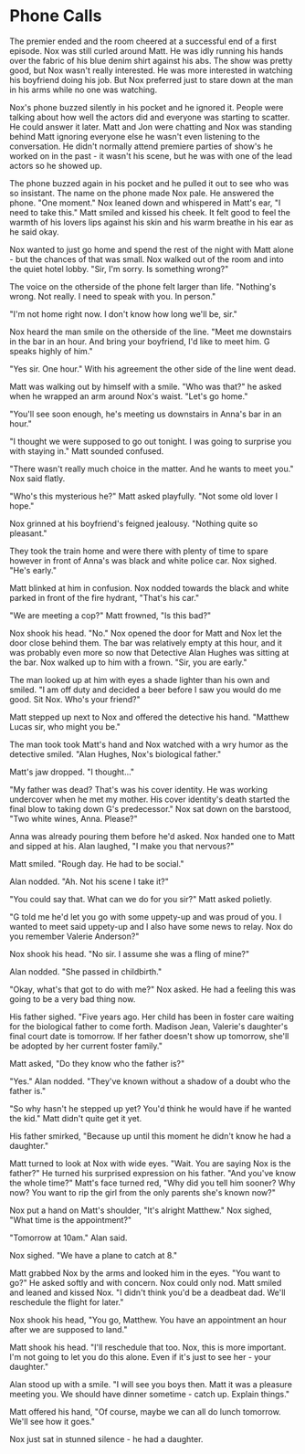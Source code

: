 # Phone Calls

The premier ended and the room cheered at a successful end of a first episode.  Nox was still curled around Matt.  He was idly running his hands over the fabric of his blue denim shirt against his abs.  The show was pretty good, but Nox wasn't really interested.  He was more interested in watching his boyfriend doing his job.  But Nox preferred just to stare down at the man in his arms while no one was watching.  

Nox's phone buzzed silently in his pocket and he ignored it.  People were talking about how well the actors did and everyone was starting to scatter.  He could answer it later.  Matt and Jon were chatting and Nox was standing behind Matt ignoring everyone else he wasn't even listening to the conversation.  He didn't normally attend premiere parties of show's he worked on in the past - it wasn't his scene, but he was with one of the lead actors so he showed up.  

The phone buzzed again in his pocket and he pulled it out to see who was so insistant.  The name on the phone made Nox pale.  He answered the phone.  "One moment." Nox leaned down and whispered in Matt's ear, "I need to take this."  Matt smiled and kissed his cheek.  It felt good to feel the warmth of his lovers lips against his skin and his warm breathe in his ear as he said okay.

Nox wanted to just go home and spend the rest of the night with Matt alone - but the chances of that was small.  Nox walked out of the room and into the quiet hotel lobby.  "Sir, I'm sorry.  Is something wrong?"

The voice on the otherside of the phone felt larger than life.  "Nothing's wrong.  Not really.  I need to speak with you.  In person."

"I'm not home right now.  I don't know how long we'll be, sir."

Nox heard the man smile on the otherside of the line.  "Meet me downstairs in the bar in an hour.  And bring your boyfriend, I'd like to meet him.  G speaks highly of him."

"Yes sir.  One hour."  With his agreement the other side of the line went dead.

Matt was walking out by himself with a smile.  "Who was that?" he asked when he wrapped an arm around Nox's waist.  "Let's go home."

"You'll see soon enough, he's meeting us downstairs in Anna's bar in an hour."

"I thought we were supposed to go out tonight.  I was going to surprise you with staying in."  Matt sounded confused.

"There wasn't really much choice in the matter.  And he wants to meet you."  Nox said flatly.

"Who's this mysterious he?"  Matt asked playfully.  "Not some old lover I hope."

Nox grinned at his boyfriend's feigned jealousy.  "Nothing quite so pleasant."

They took the train home and were there with plenty of time to spare however in front of Anna's was black and white police car.  Nox sighed.  "He's early."

Matt blinked at him in confusion.  Nox nodded towards the black and white parked in front of the fire hydrant, "That's his car."

"We are meeting a cop?"  Matt frowned, "Is this bad?"

Nox shook his head.  "No."  Nox opened the door for Matt and Nox let the door close behind them.  The bar was relatively empty at this hour, and it was probably even more so now that Detective Alan Hughes was sitting at the bar.  Nox walked up to him with a frown.  "Sir, you are early."

The man looked up at him with eyes a shade lighter than his own and smiled.  "I am off duty and decided a beer before I saw you would do me good.  Sit Nox.  Who's your friend?"

Matt stepped up next to Nox and offered the detective his hand.  "Matthew Lucas sir, who might you be."

The man took took Matt's hand and Nox watched with a wry humor as the detective smiled.  "Alan Hughes, Nox's biological father."  

Matt's jaw dropped. "I thought..."

"My father was dead?  That's was his cover identity.  He was working undercover when he met my mother.  His cover identity's death started the final blow to taking down G's predecessor."  Nox sat down on the barstood, "Two white wines, Anna.  Please?"

Anna was already pouring them before he'd asked.  Nox handed one to Matt and sipped at his.  Alan laughed, "I make you that nervous?"

Matt smiled.  "Rough day.  He had to be social."

Alan nodded. "Ah.  Not his scene I take it?"

"You could say that.  What can we do for you sir?"  Matt asked polietly.

"G told me he'd let you go with some uppety-up and was proud of you.  I wanted to meet said uppety-up and I also have some news to relay.  Nox do you remember Valerie Anderson?"

Nox shook his head.  "No sir.  I assume she was a fling of mine?"

Alan nodded.  "She passed in childbirth."

"Okay, what's that got to do with me?"  Nox asked.  He had a feeling this was going to be a very bad thing now.

His father sighed.  "Five years ago.  Her child has been in foster care waiting for the biological father to come forth.  Madison Jean, Valerie's daughter's final court date is tomorrow.  If her father doesn't show up tomorrow, she'll be adopted by her current foster family."

Matt asked, "Do they know who the father is?"

"Yes."  Alan nodded.  "They've known without a shadow of a doubt who the father is."

"So why hasn't he stepped up yet?  You'd think he would have if he wanted the kid."  Matt didn't quite get it yet.

His father smirked, "Because up until this moment he didn't know he had a daughter."

Matt turned to look at Nox with wide eyes.  "Wait.  You are saying Nox is the father?"  He turned his surprised expression on his father.  "And you've know the whole time?"  Matt's face turned red, "Why did you tell him sooner?  Why now?  You want to rip the girl from the only parents she's known now?"

Nox put a hand on Matt's shoulder, "It's alright Matthew."  Nox sighed, "What time is the appointment?"

"Tomorrow at 10am."  Alan said.

Nox sighed.  "We have a plane to catch at 8."  

Matt grabbed Nox by the arms and looked him in the eyes.  "You want to go?"  He asked softly and with concern.  Nox could only nod.  Matt smiled and leaned and kissed Nox.  "I didn't think you'd be a deadbeat dad.  We'll reschedule the flight for later."

Nox shook his head, "You go, Matthew.  You have an appointment an hour after we are supposed to land."

Matt shook his head.  "I'll reschedule that too.  Nox, this is more important.  I'm not going to let you do this alone.  Even if it's just to see her - your daughter."

Alan stood up with a smile.  "I will see you boys then.  Matt it was a pleasure meeting you.  We should have dinner sometime - catch up.  Explain things."

Matt offered his hand, "Of course, maybe we can all do lunch tomorrow.  We'll see how it goes."

Nox just sat in stunned silence - he had a daughter.





